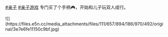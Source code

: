 <p><a href="https://e5n.cc/tags/%E4%BA%B2%E5%AD%90" class="mention hashtag" rel="tag">#<span>亲子</span></a> <a href="https://e5n.cc/tags/%E4%BA%B2%E5%AD%90%E6%B8%B8%E6%88%8F" class="mention hashtag" rel="tag">#<span>亲子游戏</span></a> 专门买了个手柄🎮，开始和儿子玩双人成行。</p>
![](https://files.e5n.cc/media_attachments/files/111/657/894/186/970/492/original/3e7e6fe11150c9bf.jpg)